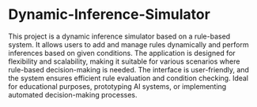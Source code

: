 # Dynamic-Inference-Simulator
This project is a dynamic inference simulator based on a rule-based system. It allows users to add and manage rules dynamically and perform inferences based on given conditions. The application is designed for flexibility and scalability, making it suitable for various scenarios where rule-based decision-making is needed. The interface is user-friendly, and the system ensures efficient rule evaluation and condition checking. Ideal for educational purposes, prototyping AI systems, or implementing automated decision-making processes.
